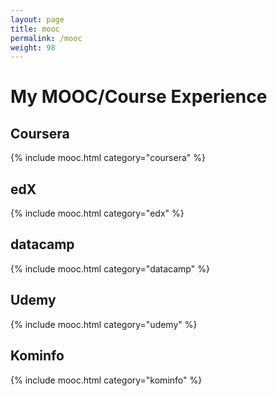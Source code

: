 ```yaml
---
layout: page
title: mooc
permalink: /mooc
weight: 98
---
```


# My MOOC/Course Experience

## Coursera

{% include mooc.html category="coursera" %}

## edX

{% include mooc.html category="edx" %}

## datacamp

{% include mooc.html category="datacamp" %}

## Udemy

{% include mooc.html category="udemy" %}

## Kominfo

{% include mooc.html category="kominfo" %}


